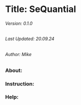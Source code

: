 # Title: SeQuantial
###### Version: 0.1.0
###### Last Updated: 20.09.24
###### Author: Mike

### About:

### Instruction:

### Help: